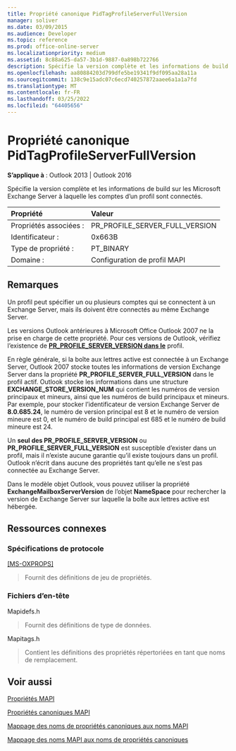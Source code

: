 ```yaml
---
title: Propriété canonique PidTagProfileServerFullVersion
manager: soliver
ms.date: 03/09/2015
ms.audience: Developer
ms.topic: reference
ms.prod: office-online-server
ms.localizationpriority: medium
ms.assetid: 8c88a625-da57-3b1d-9887-0a898b722766
description: Spécifie la version complète et les informations de build sur les Microsoft Exchange Server à laquelle les comptes d’un profil sont connectés.
ms.openlocfilehash: aa80884203d799dfe5be19341f9df095aa28a11a
ms.sourcegitcommit: 138c9e15adc07c6ecd740257872aaee6a1a1a7fd
ms.translationtype: MT
ms.contentlocale: fr-FR
ms.lasthandoff: 03/25/2022
ms.locfileid: "64405656"
---
```

# <a name="pidtagprofileserverfullversion-canonical-property"></a>Propriété canonique PidTagProfileServerFullVersion

**S’applique à** : Outlook 2013 | Outlook 2016
  
Spécifie la version complète et les informations de build sur les Microsoft Exchange Server à laquelle les comptes d’un profil sont connectés.
  
|Propriété |Valeur |
|:-----|:-----|
|Propriétés associées :  <br/> |PR_PROFILE_SERVER_FULL_VERSION  <br/> |
|Identificateur :  <br/> |0x663B  <br/> |
|Type de propriété :  <br/> |PT_BINARY  <br/> |
|Domaine :  <br/> |Configuration de profil MAPI  <br/> |

## <a name="remarks"></a>Remarques

Un profil peut spécifier un ou plusieurs comptes qui se connectent à un Exchange Server, mais ils doivent être connectés au même Exchange Server.
  
Les versions Outlook antérieures à Microsoft Office Outlook 2007 ne la prise en charge de cette propriété. Pour ces versions de Outlook, vérifiez l’existence de **[PR_PROFILE_SERVER_VERSION dans le](pidtagprofileserverversion-canonical-property.md)** profil.
  
En règle générale, si la boîte aux lettres active est connectée à un Exchange Server, Outlook 2007 stocke toutes les informations de version Exchange Server dans la propriété **PR_PROFILE_SERVER_FULL_VERSION** dans le profil actif. Outlook stocke les informations dans une structure **EXCHANGE_STORE_VERSION_NUM** qui contient les numéros de version principaux et mineurs, ainsi que les numéros de build principaux et mineurs. Par exemple, pour stocker l’identificateur de version Exchange Server de **8.0.685.24**, le numéro de version principal est 8 et le numéro de version mineure est 0, et le numéro de build principal est 685 et le numéro de build mineure est 24.
  
Un **seul des PR_PROFILE_SERVER_VERSION** ou **PR_PROFILE_SERVER_FULL_VERSION** est susceptible d’exister dans un profil, mais il n’existe aucune garantie qu’il existe toujours dans un profil. Outlook n’écrit dans aucune des propriétés tant qu’elle ne s’est pas connectée au Exchange Server.
  
Dans le modèle objet Outlook, vous pouvez utiliser la propriété **ExchangeMailboxServerVersion** de l’objet **NameSpace** pour rechercher la version de Exchange Server sur laquelle la boîte aux lettres active est hébergée.
  
## <a name="related-resources"></a>Ressources connexes

### <a name="protocol-specifications"></a>Spécifications de protocole

[[MS-OXPROPS]](https://msdn.microsoft.com/library/f6ab1613-aefe-447d-a49c-18217230b148%28Office.15%29.aspx)
  
> Fournit des définitions de jeu de propriétés.

### <a name="header-files"></a>Fichiers d’en-tête

Mapidefs.h
  
> Fournit des définitions de type de données.

Mapitags.h
  
> Contient les définitions des propriétés répertoriées en tant que noms de remplacement.

## <a name="see-also"></a>Voir aussi

[Propriétés MAPI](mapi-properties.md)
  
[Propriétés canoniques MAPI](mapi-canonical-properties.md)
  
[Mappage des noms de propriétés canoniques aux noms MAPI](mapping-canonical-property-names-to-mapi-names.md)
  
[Mappage des noms MAPI aux noms de propriétés canoniques](mapping-mapi-names-to-canonical-property-names.md)
